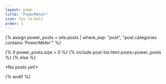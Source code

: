 ```yaml
---
layout: page
title: "PowerMeter"
icon: fas fa-bolt
order: 1
---
```


{% assign power_posts = site.posts | where_exp: "post", "post.categories contains 'PowerMeter'" %}

{% if power_posts.size > 0 %}
  {% include post-list.html posts=power_posts %}
{% else %}
  <p class="text-center">*No posts yet!*</p>
{% endif %}
